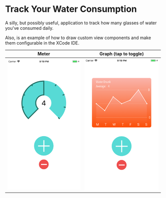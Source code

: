 # Track Your Water Consumption
A silly, but possibly useful, application to track how many glasses of water
you've consumed daily.

Also, is an example of how to draw custom view components and make them
configurable in the XCode IDE.

| Meter             |  Graph  (tap to toggle) |
|:-------------------:|:--------------------:|
| ![Screen](https://raw.githubusercontent.com/oshea00/WaterTracker-IOS/master/screen.png) |  ![Screen](https://raw.githubusercontent.com/oshea00/WaterTracker-IOS/master/screen1.png) |


